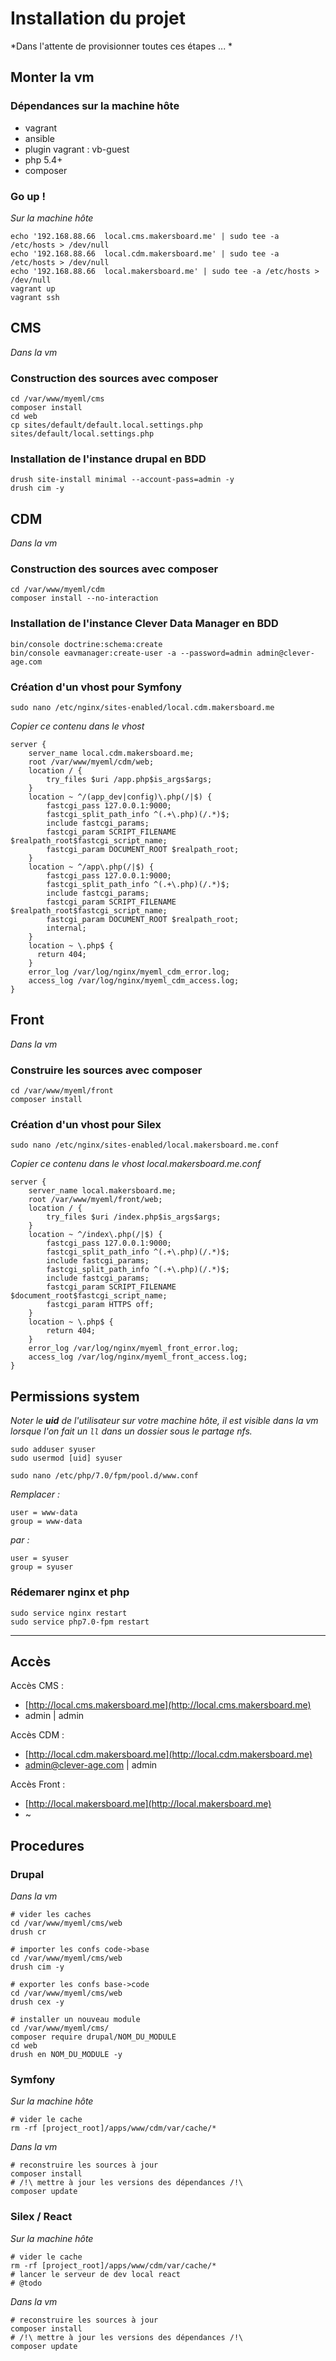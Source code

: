 # Installation du projet

*Dans l'attente de provisionner toutes ces étapes ... * 

## Monter la vm

### Dépendances sur la machine hôte

  * vagrant
  * ansible
  * plugin vagrant : vb-guest
  * php 5.4+
  * composer

### Go up !

*Sur la machine hôte*

```
echo '192.168.88.66  local.cms.makersboard.me' | sudo tee -a /etc/hosts > /dev/null
echo '192.168.88.66  local.cdm.makersboard.me' | sudo tee -a /etc/hosts > /dev/null
echo '192.168.88.66  local.makersboard.me' | sudo tee -a /etc/hosts > /dev/null
vagrant up
vagrant ssh
```

## CMS

*Dans la vm*

### Construction des sources avec composer

```
cd /var/www/myeml/cms
composer install
cd web
cp sites/default/default.local.settings.php sites/default/local.settings.php
```

### Installation de l'instance drupal en BDD

```
drush site-install minimal --account-pass=admin -y
drush cim -y
```

## CDM

*Dans la vm*

### Construction des sources avec composer

```
cd /var/www/myeml/cdm
composer install --no-interaction
```

### Installation de l'instance Clever Data Manager en BDD

```
bin/console doctrine:schema:create
bin/console eavmanager:create-user -a --password=admin admin@clever-age.com
```

### Création d'un vhost pour Symfony

```
sudo nano /etc/nginx/sites-enabled/local.cdm.makersboard.me
```

*Copier ce contenu dans le vhost*

```
server {
    server_name local.cdm.makersboard.me;
    root /var/www/myeml/cdm/web;
    location / {
        try_files $uri /app.php$is_args$args;
    }
    location ~ ^/(app_dev|config)\.php(/|$) {
        fastcgi_pass 127.0.0.1:9000;
        fastcgi_split_path_info ^(.+\.php)(/.*)$;
        include fastcgi_params;
        fastcgi_param SCRIPT_FILENAME $realpath_root$fastcgi_script_name;
        fastcgi_param DOCUMENT_ROOT $realpath_root;
    }
    location ~ ^/app\.php(/|$) {
        fastcgi_pass 127.0.0.1:9000;
        fastcgi_split_path_info ^(.+\.php)(/.*)$;
        include fastcgi_params;
        fastcgi_param SCRIPT_FILENAME $realpath_root$fastcgi_script_name;
        fastcgi_param DOCUMENT_ROOT $realpath_root;
        internal;
    }
    location ~ \.php$ {
      return 404;
    }
    error_log /var/log/nginx/myeml_cdm_error.log;
    access_log /var/log/nginx/myeml_cdm_access.log;
}
```

## Front

*Dans la vm*

### Construire les sources avec composer

```
cd /var/www/myeml/front
composer install
```

### Création d'un vhost pour Silex

```
sudo nano /etc/nginx/sites-enabled/local.makersboard.me.conf
```

*Copier ce contenu dans le vhost local.makersboard.me.conf*

```
server {
    server_name local.makersboard.me;
    root /var/www/myeml/front/web;
    location / {
        try_files $uri /index.php$is_args$args;
    }
    location ~ ^/index\.php(/|$) {
        fastcgi_pass 127.0.0.1:9000;
        fastcgi_split_path_info ^(.+\.php)(/.*)$;
        include fastcgi_params;
        fastcgi_split_path_info ^(.+\.php)(/.*)$;
        include fastcgi_params;
        fastcgi_param SCRIPT_FILENAME $document_root$fastcgi_script_name;
        fastcgi_param HTTPS off;
    }
    location ~ \.php$ {
        return 404;
    }
    error_log /var/log/nginx/myeml_front_error.log;
    access_log /var/log/nginx/myeml_front_access.log;
}
```

## Permissions system

*Noter le **uid** de l'utilisateur sur votre machine hôte, il est visible dans la vm lorsque l'on fait un `ll` dans un dossier
sous le partage nfs.*

```
sudo adduser syuser
sudo usermod [uid] syuser

sudo nano /etc/php/7.0/fpm/pool.d/www.conf
```

*Remplacer :*

```
user = www-data
group = www-data
```

*par :*

```
user = syuser
group = syuser
```

### Rédemarer nginx et php

```
sudo service nginx restart
sudo service php7.0-fpm restart
```

---

## Accès

Accès CMS : 

  * [http://local.cms.makersboard.me](http://local.cms.makersboard.me)
  * admin | admin

Accès CDM : 

  * [http://local.cdm.makersboard.me](http://local.cdm.makersboard.me)
  * admin@clever-age.com | admin

Accès Front : 

  * [http://local.makersboard.me](http://local.makersboard.me)
  * ~

## Procedures

### Drupal

*Dans la vm*

```
# vider les caches
cd /var/www/myeml/cms/web
drush cr

# importer les confs code->base
cd /var/www/myeml/cms/web
drush cim -y

# exporter les confs base->code
cd /var/www/myeml/cms/web
drush cex -y

# installer un nouveau module
cd /var/www/myeml/cms/
composer require drupal/NOM_DU_MODULE
cd web
drush en NOM_DU_MODULE -y
```

### Symfony

*Sur la machine hôte*

```
# vider le cache
rm -rf [project_root]/apps/www/cdm/var/cache/*
```

*Dans la vm*

```
# reconstruire les sources à jour
composer install
# /!\ mettre à jour les versions des dépendances /!\
composer update
```

### Silex / React

*Sur la machine hôte*

```
# vider le cache
rm -rf [project_root]/apps/www/cdm/var/cache/*
# lancer le serveur de dev local react
# @todo
```

*Dans la vm*

```
# reconstruire les sources à jour
composer install
# /!\ mettre à jour les versions des dépendances /!\
composer update
```
